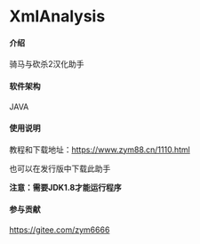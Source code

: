 # XmlAnalysis

#### 介绍
骑马与砍杀2汉化助手

#### 软件架构
JAVA

#### 使用说明

教程和下载地址：https://www.zym88.cn/1110.html

也可以在发行版中下载此助手

 **注意：需要JDK1.8才能运行程序** 

#### 参与贡献

https://gitee.com/zym6666
